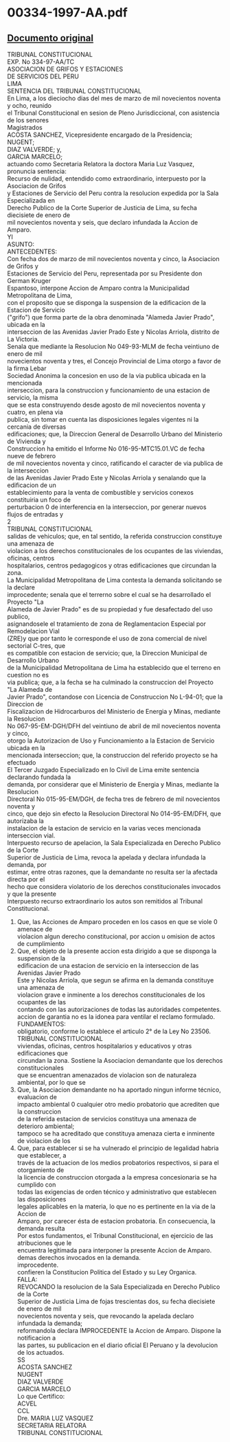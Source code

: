 
00334-1997-AA.pdf
=================
  
[Documento original](https://tc.gob.pe/jurisprudencia/1998/00334-1997-AA.pdf)  
---  
TRIBUNAL CONSTITUCIONAL  
EXP. No 334-97-AA/TC  
ASOCIACION DE GRIFOS Y ESTACIONES  
DE SERVICIOS DEL PERU  
LIMA  
SENTENCIA DEL TRIBUNAL CONSTITUCIONAL  
En Lima, a los dieciocho dias del mes de marzo de mil novecientos noventa y ocho, reunido  
el Tribunal Constitucional en sesion de Pleno Jurisdiccional, con asistencia de los senores  
Magistrados  
ACOSTA SANCHEZ, Vicepresidente encargado de la Presidencia;  
NUGENT;  
DIAZ VALVERDE; y,  
GARCIA MARCELO;  
actuando como Secretaria Relatora la doctora Maria Luz Vasquez, pronuncia sentencia:  
Recurso de nulidad, entendido como extraordinario, interpuesto por la Asociacion de Grifos  
y Estaciones de Servicio del Peru contra la resolucion expedida por la Sala Especializada en  
Derecho Publico de la Corte Superior de Justicia de Lima, su fecha diecisiete de enero de  
mil novecientos noventa y seis, que declaro infundada la Accion de Amparo.  
YI  
ASUNTO:  
ANTECEDENTES:  
Con fecha dos de marzo de mil novecientos noventa y cinco, la Asociacion de Grifos y  
Estaciones de Servicio del Peru, representada por su Presidente don German Kruger  
Espantoso, interpone Accion de Amparo contra la Municipalidad Metropolitana de Lima,  
con el proposito que se disponga la suspension de la edificacion de la Estacion de Servicio  
("grifo") que forma parte de la obra denominada "Alameda Javier Prado", ubicada en la  
interseccion de las Avenidas Javier Prado Este y Nicolas Arriola, distrito de La Victoria.  
Senala que mediante la Resolucion No 049-93-MLM de fecha veintiuno de enero de mil  
novecientos noventa y tres, el Concejo Provincial de Lima otorgo a favor de la firma Lebar  
Sociedad Anonima la concesion en uso de la via publica ubicada en la mencionada  
interseccion, para la construccion y funcionamiento de una estacion de servicio, la misma  
que se esta construyendo desde agosto de mil novecientos noventa y cuatro, en plena via  
publica, sin tomar en cuenta las disposiciones legales vigentes ni la cercania de diversas  
edificaciones; que, la Direccion General de Desarrollo Urbano del Ministerio de Vivienda y  
Construccion ha emitido el Informe No 016-95-MTC15.01.VC de fecha nueve de febrero  
de mil novecientos noventa y cinco, ratificando el caracter de via publica de la interseccion  
de las Avenidas Javier Prado Este y Nicolas Arriola y senalando que la edificacion de un  
establecimiento para la venta de combustible y servicios conexos constituiria un foco de  
perturbacion 0 de interferencia en la interseccion, por generar nuevos flujos de entradas y  
2  
TRIBUNAL CONSTITUCIONAL  
salidas de vehiculos; que, en tal sentido, la referida construccion constituye una amenaza de  
violacion a los derechos constitucionales de los ocupantes de las viviendas, oficinas, centros  
hospitalarios, centros pedagogicos y otras edificaciones que circundan la zona.  
La Municipalidad Metropolitana de Lima contesta la demanda solicitando se la declare  
improcedente; senala que el terrerno sobre el cual se ha desarrollado el Proyecto "La  
Alameda de Javier Prado" es de su propiedad y fue desafectado del uso publico,  
asignandosele el tratamiento de zona de Reglamentacion Especial por Remodelacion Vial  
(ZRE)y que por tanto le corresponde el uso de zona comercial de nivel sectorial C-tres, que  
es compatible con estacion de servicio; que, la Direccion Municipal de Desarrollo Urbano  
de la Municipalidad Metropolitana de Lima ha establecido que el terreno en cuestion no es  
via publica; que, a la fecha se ha culminado la construccion del Proyecto "La Alameda de  
Javier Prado", contandose con Licencia de Construccion No L-94-01; que la Direccion de  
Fiscalizacion de Hidrocarburos del Ministerio de Energia y Minas, mediante la Resolucion  
No 067-95-EM-DGH/DFH del veintiuno de abril de mil novecientos noventa y cinco,  
otorgo la Autorizacion de Uso y Funcionamiento a la Estacion de Servicio ubicada en la  
mencionada interseccion; que, la construccion del referido proyecto se ha efectuado  
El Tercer Juzgado Especializado en lo Civil de Lima emite sentencia declarando fundada la  
demanda, por considerar que el Ministerio de Energia y Minas, mediante la Resolucion  
Directoral No 015-95-EM/DGH, de fecha tres de febrero de mil novecientos noventa y  
cinco, que dejo sin efecto la Resolucion Directoral No 014-95-EM/DFH, que autorizaba la  
instalacion de la estacion de servicio en la varias veces mencionada interseccion vial.  
Interpuesto recurso de apelacion, la Sala Especializada en Derecho Publico de la Corte  
Superior de Justicia de Lima, revoca la apelada y declara infundada la demanda, por  
estimar, entre otras razones, que la demandante no resulta ser la afectada directa por el  
hecho que considera violatorio de los derechos constitucionales invocados y que la presente  
Interpuesto recurso extraordinario los autos son remitidos al Tribunal Constitucional.  
1. Que, las Acciones de Amparo proceden en los casos en que se viole 0 amenace de  
violacion algun derecho constitucional, por accion u omision de actos de cumplimiento  
2. Que, el objeto de la presente accion esta dirigido a que se disponga la suspension de la  
edificacion de una estacion de servicio en la interseccion de las Avenidas Javier Prado  
Este y Nicolas Arriola, que segun se afirma en la demanda constituye una amenaza de  
violacion grave e inminente a los derechos constitucionales de los ocupantes de las  
contando con las autorizaciones de todas las autoridades competentes.  
accion de garantia no es la idonea para ventilar el reclamo formulado.  
FUNDAMENTOS:  
obligatorio, conforme lo establece el articulo 2° de la Ley No 23506.  
TRIBUNAL CONSTITUCIONAL  
viviendas, oficinas, centros hospitalarios y educativos y otras edificaciones que  
circundan la zona. Sostiene la Asociacion demandante que los derechos constitucionales  
que se encuentran amenazados de violacion son de naturaleza ambiental, por lo que se  
3. Que, la Asociacion demandante no ha aportado ningun informe técnico, evaluacion de  
impacto ambiental 0 cualquier otro medio probatorio que acrediten que la construccion  
de la referida estacion de servicios constituya una amenaza de deterioro ambiental;  
tampoco se ha acreditado que constituya amenaza cierta e inminente de violacion de los  
4. Que, para establecer si se ha vulnerado el principio de legalidad habria que establecer, a  
través de la actuacion de los medios probatorios respectivos, si para el otorgamiento de  
la licencia de construccion otorgada a la empresa concesionaria se ha cumplido con  
todas las exigencias de orden técnico y administrativo que establecen las disposiciones  
legales aplicables en la materia, lo que no es pertinente en la via de la Accion de  
Amparo, por carecer ésta de estacion probatoria. En consecuencia, la demanda resulta  
Por estos fundamentos, el Tribunal Constitucional, en ejercicio de las atribuciones que le  
encuentra legitimada para interponer la presente Accion de Amparo.  
demas derechos invocados en la demanda.  
improcedente.  
confieren la Constitucion Politica del Estado y su Ley Organica.  
FALLA:  
REVOCANDO la resolucion de la Sala Especializada en Derecho Publico de la Corte  
Superior de Justicia Lima de fojas trescientas dos, su fecha diecisiete de enero de mil  
novecientos noventa y seis, que revocando la apelada declaro infundada la demanda;  
reformandola declara IMPROCEDENTE la Accion de Amparo. Dispone la notificacion a  
las partes, su publicacion en el diario oficial El Peruano y la devolucion de los actuados.  
SS  
ACOSTA SANCHEZ  
NUGENT  
DIAZ VALVERDE  
GARCIA MARCELO  
Lo que Certifico:  
ACVEL  
CCL  
Dre. MARIA LUZ VASQUEZ  
SECRETARIA RELATORA  
TRIBUNAL CONSTITUCIONAL